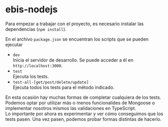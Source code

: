 # ebis-nodejs

Para empezar a trabajar con el proyecto, es necesario instalar las dependencias (`npm install`).

En el archivo `package.json` se encuentran los scripts que se pueden ejecutar
* `dev`  
  Inicia el servidor de desarrollo. Se puede acceder a él en `http://localhost:3000`.
* `test`  
  Ejecuta los tests.
* `test-all-[get/post/delete/update]`  
  Ejecuta todos los tests para el método indicado.

En esta ocasión hay muchas formas de completar cualquiera de los tests. Podemos optar por utilizar más o menos funcionalides de Mongoose o implementar nosotros mismos las validaciones en TypeScript.  
Lo importante por ahora es experimentar y ver cómo conseguimos que los tests pasen. Una vez pasen, podemos probar formas distintas de hacerlo.

